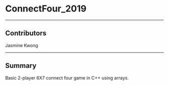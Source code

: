# ConnectFour_2019

-----------------
Contributors
-----------------

Jasmine Kwong

-----------------
Summary
-----------------

Basic 2-player 6X7 connect four game in C++ using arrays.
